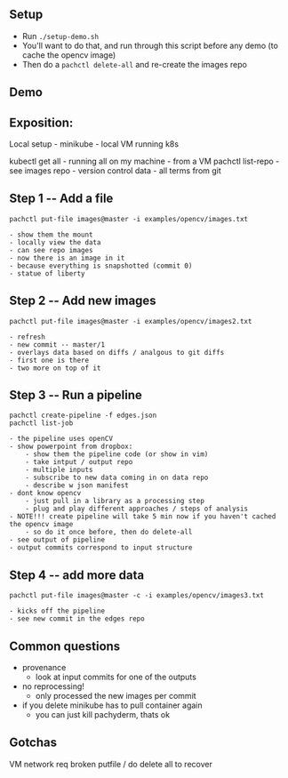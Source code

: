 
Setup
-----

- Run `./setup-demo.sh`
- You'll want to do that, and run through this script before any demo (to cache the opencv image)
- Then do a `pachctl delete-all` and re-create the images repo

Demo
----

## Exposition:

Local setup
    - minikube
    - local VM running k8s

kubectl get all
    - running all on my machine
    - from a VM
pachctl list-repo
    - see images repo
    - version control data
    - all terms from git

## Step 1 -- Add a file

```shell
pachctl put-file images@master -i examples/opencv/images.txt
```

    - show them the mount
    - locally view the data
    - can see repo images
    - now there is an image in it
    - because everything is snapshotted (commit 0)
    - statue of liberty

## Step 2 -- Add new images
   
```shell
pachctl put-file images@master -i examples/opencv/images2.txt
```

    - refresh
    - new commit -- master/1
    - overlays data based on diffs / analgous to git diffs
    - first one is there
    - two more on top of it

## Step 3 -- Run a pipeline

```shell
pachctl create-pipeline -f edges.json
pachctl list-job
```

    - the pipeline uses openCV
    - show powerpoint from dropbox:
        - show them the pipeline code (or show in vim)
        - take intput / output repo
        - multiple inputs
        - subscribe to new data coming in on data repo
        - describe w json manifest
    - dont know opencv
        - just pull in a library as a processing step
        - plug and play different approaches / steps of analysis
    - NOTE!!! create pipeline will take 5 min now if you haven't cached the opencv image
        - so do it once before, then do delete-all
    - see output of pipeline
    - output commits correspond to input structure

## Step 4 -- add more data

```shell
pachctl put-file images@master -c -i examples/opencv/images3.txt
```
    - kicks off the pipeline
    - see new commit in the edges repo

Common questions
---

- provenance
  - look at input commits for one of the outputs
- no reprocessing!
  - only processed the new images per commit
- if you delete minikube has to pull container again
  - you can just kill pachyderm, thats ok

Gotchas
---

VM network req
broken putfile / do delete all to recover


